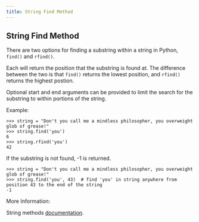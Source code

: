 ```yaml
---
title: String Find Method
---
```

## String Find Method

There are two options for finding a substring within a string in Python, `find()` and `rfind()`.

Each will return the position that the substring is found at. The difference between the two is that `find()` returns the lowest position, and `rfind()` returns the highest postion.

Optional start and end arguments can be provided to limit the search for the substring to within portions of the string.

Example:

```
>>> string = "Don't you call me a mindless philosopher, you overweight glob of grease!"
>>> string.find('you')
6
>>> string.rfind('you')
42
```
If the substring is not found, -1 is returned.

```
>>> string = "Don't you call me a mindless philosopher, you overweight glob of grease!"
>>> string.find('you', 43)  # find 'you' in string anywhere from position 43 to the end of the string
-1
```

More Information:

String methods [documentation](https://docs.python.org/3/library/stdtypes.html#string-methods).
